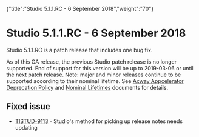 {"title":"Studio 5.1.1.RC - 6 September 2018","weight":"70"} 

# Studio 5.1.1.RC - 6 September 2018

Studio 5.1.1.RC is a patch release that includes one bug fix.

As of this GA release, the previous Studio patch release is no longer supported. End of support for this version will be up to 2019-03-06 or until the next patch release. Note: major and minor releases continue to be supported according to their nominal lifetime. See [Axway Appcelerator Deprecation Policy](/docs/appc/AMPLIFY_Appcelerator_Services_Overview/Axway_Appcelerator_Deprecation_Policy/) and [Nominal Lifetimes](/docs/appc/AMPLIFY_Appcelerator_Services_Overview/Axway_Appcelerator_Product_Lifecycle/#NominalLifetimes) documents for details.

## Fixed issue

*   [TISTUD-9113](https://jira.appcelerator.org/browse/TISTUD-9113) - Studio's method for picking up release notes needs updating
